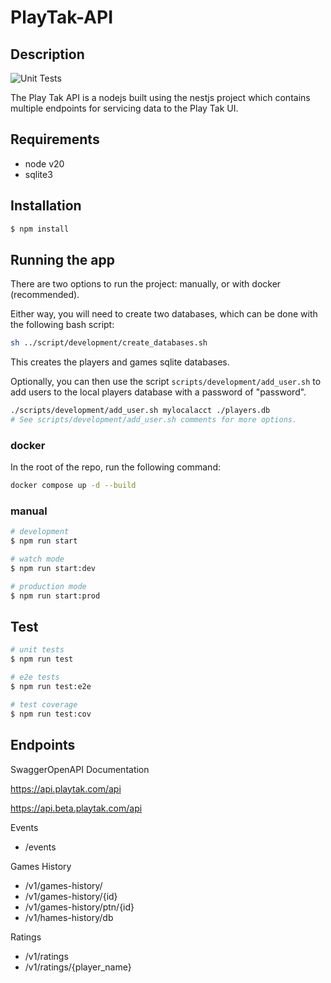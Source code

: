 # PlayTak-API 

## Description

![Unit Tests](https://github.com/USTakAssociation/playtak-api/actions/workflows/ci.yml/badge.svg)

The Play Tak API is a nodejs built using the nestjs project which contains multiple endpoints for servicing data to the Play Tak UI.

## Requirements

- node v20
- sqlite3

## Installation

```bash
$ npm install
```

## Running the app

There are two options to run the project: manually, or with docker (recommended).

Either way, you will need to create two databases, which can be done with the following bash script:

```bash
sh ../script/development/create_databases.sh
```
This creates the players and games sqlite databases.

Optionally, you can then use the script `scripts/development/add_user.sh` to add users to the local players database with a password of "password".

```bash
./scripts/development/add_user.sh mylocalacct ./players.db
# See scripts/development/add_user.sh comments for more options.
```

### docker

In the root of the repo, run the following command:
```bash
docker compose up -d --build
```

### manual

```bash
# development
$ npm run start

# watch mode
$ npm run start:dev

# production mode
$ npm run start:prod
```

## Test

```bash
# unit tests
$ npm run test

# e2e tests
$ npm run test:e2e

# test coverage
$ npm run test:cov
```

## Endpoints

SwaggerOpenAPI Documentation

https://api.playtak.com/api

https://api.beta.playtak.com/api

Events
- /events

Games History
- /v1/games-history/
- /v1/games-history/{id}
- /v1/games-history/ptn/{id}
- /v1/hames-history/db

Ratings
- /v1/ratings
- /v1/ratings/{player_name}

